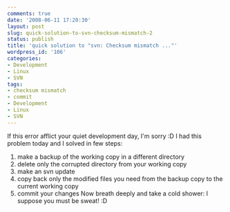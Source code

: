 ```yaml
---
comments: true
date: '2008-06-11 17:20:30'
layout: post
slug: quick-solution-to-svn-checksum-mismatch-2
status: publish
title: 'quick solution to "svn: Checksum mismatch ..."'
wordpress_id: '106'
categories:
- Development
- Linux
- SVN
tags:
- checksum mismatch
- commit
- Development
- Linux
- SVN
---
```


If this error afflict your quiet development day, I'm sorry :D
I had this problem today and I solved in few steps:


  1. make a backup of the working copy in a different directory
  2. delete only the corrupted directory from your working copy
  3. make an svn update
  4. copy back only the modified files you need from the backup copy to the current working copy
  5. commit your changes
Now breath deeply and take a cold shower: I suppose you must be sweat! :D
